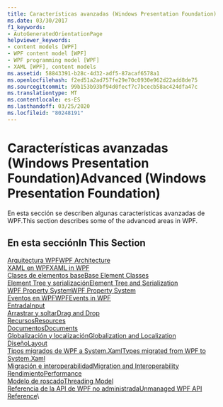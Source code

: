```yaml
---
title: Características avanzadas (Windows Presentation Foundation)
ms.date: 03/30/2017
f1_keywords:
- AutoGeneratedOrientationPage
helpviewer_keywords:
- content models [WPF]
- WPF content model [WPF]
- WPF programming model [WPF]
- XAML [WPF], content models
ms.assetid: 58843391-b28c-4d32-adf5-87acaf6578a1
ms.openlocfilehash: f2ed51a2ad757fe29e70c0930e962d22add8de75
ms.sourcegitcommit: 99b153b93bf94d0fecf7c7bcecb58ac424dfa47c
ms.translationtype: MT
ms.contentlocale: es-ES
ms.lasthandoff: 03/25/2020
ms.locfileid: "80248191"
---
```

# <a name="advanced-windows-presentation-foundation"></a><span data-ttu-id="41ad6-102">Características avanzadas (Windows Presentation Foundation)</span><span class="sxs-lookup"><span data-stu-id="41ad6-102">Advanced (Windows Presentation Foundation)</span></span>

<span data-ttu-id="41ad6-103">En esta sección se describen algunas características avanzadas de WPF.</span><span class="sxs-lookup"><span data-stu-id="41ad6-103">This section describes some of the advanced areas in WPF.</span></span>

## <a name="in-this-section"></a><span data-ttu-id="41ad6-104">En esta sección</span><span class="sxs-lookup"><span data-stu-id="41ad6-104">In This Section</span></span>

<span data-ttu-id="41ad6-105">[Arquitectura WPF](wpf-architecture.md)</span><span class="sxs-lookup"><span data-stu-id="41ad6-105">[WPF Architecture](wpf-architecture.md)</span></span>\
<span data-ttu-id="41ad6-106">[XAML en WPF](xaml-in-wpf.md)</span><span class="sxs-lookup"><span data-stu-id="41ad6-106">[XAML in WPF](xaml-in-wpf.md)</span></span>\
<span data-ttu-id="41ad6-107">[Clases de elementos base](base-elements.md)</span><span class="sxs-lookup"><span data-stu-id="41ad6-107">[Base Element Classes](base-elements.md)</span></span>\
<span data-ttu-id="41ad6-108">[Element Tree y serialización](element-tree-and-serialization.md)</span><span class="sxs-lookup"><span data-stu-id="41ad6-108">[Element Tree and Serialization](element-tree-and-serialization.md)</span></span>\
<span data-ttu-id="41ad6-109">[WPF Property System](properties-wpf.md)</span><span class="sxs-lookup"><span data-stu-id="41ad6-109">[WPF Property System](properties-wpf.md)</span></span>\
<span data-ttu-id="41ad6-110">[Eventos en WPFWPF](events-wpf.md)</span><span class="sxs-lookup"><span data-stu-id="41ad6-110">[Events in WPF](events-wpf.md)</span></span>\
<span data-ttu-id="41ad6-111">[Entrada](input-wpf.md)</span><span class="sxs-lookup"><span data-stu-id="41ad6-111">[Input](input-wpf.md)</span></span>\
<span data-ttu-id="41ad6-112">[Arrastrar y soltar](drag-and-drop.md)</span><span class="sxs-lookup"><span data-stu-id="41ad6-112">[Drag and Drop](drag-and-drop.md)</span></span>\
<span data-ttu-id="41ad6-113">[Recursos](resources-wpf.md)</span><span class="sxs-lookup"><span data-stu-id="41ad6-113">[Resources](resources-wpf.md)</span></span>\
<span data-ttu-id="41ad6-114">[Documentos](documents.md)</span><span class="sxs-lookup"><span data-stu-id="41ad6-114">[Documents](documents.md)</span></span>\
<span data-ttu-id="41ad6-115">[Globalización y localización](globalization-and-localization.md)</span><span class="sxs-lookup"><span data-stu-id="41ad6-115">[Globalization and Localization](globalization-and-localization.md)</span></span>\
<span data-ttu-id="41ad6-116">[Diseño](layout.md)</span><span class="sxs-lookup"><span data-stu-id="41ad6-116">[Layout](layout.md)</span></span>\
<span data-ttu-id="41ad6-117">[Tipos migrados de WPF a System.Xaml](types-migrated-from-wpf-to-system.md)</span><span class="sxs-lookup"><span data-stu-id="41ad6-117">[Types migrated from WPF to System.Xaml](types-migrated-from-wpf-to-system.md)</span></span>\
<span data-ttu-id="41ad6-118">[Migración e interoperabilidad](migration-and-interoperability.md)</span><span class="sxs-lookup"><span data-stu-id="41ad6-118">[Migration and Interoperability](migration-and-interoperability.md)</span></span>\
<span data-ttu-id="41ad6-119">[Rendimiento](performance.md)</span><span class="sxs-lookup"><span data-stu-id="41ad6-119">[Performance](performance.md)</span></span>\
<span data-ttu-id="41ad6-120">[Modelo de roscado](threading-model.md)</span><span class="sxs-lookup"><span data-stu-id="41ad6-120">[Threading Model](threading-model.md)</span></span>\
<span data-ttu-id="41ad6-121">[Referencia de la API de WPF no administrada](wpf-unmanaged-api-reference.md)</span><span class="sxs-lookup"><span data-stu-id="41ad6-121">[Unmanaged WPF API Reference](wpf-unmanaged-api-reference.md)</span></span>\
